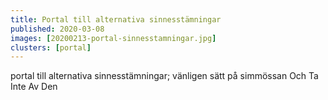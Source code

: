 ```yaml
---
title: Portal till alternativa sinnesstämningar
published: 2020-03-08
images: [20200213-portal-sinnesstamningar.jpg]
clusters: [portal]
---
```


portal till alternativa sinnesstämningar; vänligen sätt på simmössan Och Ta Inte Av Den
